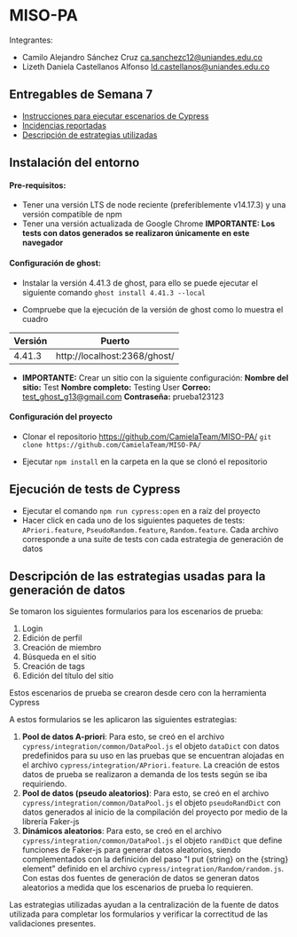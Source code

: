 # MISO-PA

Integrantes:
* Camilo Alejandro Sánchez Cruz ca.sanchezc12@uniandes.edu.co
* Lizeth Daniela Castellanos Alfonso ld.castellanos@uniandes.edu.co


## Entregables de Semana 7
* [Instrucciones para ejecutar escenarios de Cypress](#instrucciones_cypress)
* [Incidencias reportadas](https://github.com/CamielaTeam/MISO-PA/issues)
* [Descripción de estrategias utilizadas](#descripcion_estrategias)

## Instalación del entorno

#### Pre-requisitos:
* Tener una versión LTS de node reciente (preferiblemente v14.17.3) y una versión compatible de npm
* Tener una versión actualizada de Google Chrome **IMPORTANTE: Los tests con datos generados se realizaron únicamente en este navegador**

#### Configuración de ghost:
* Instalar la versión 4.41.3 de ghost, para ello se puede ejecutar el siguiente comando
`ghost install 4.41.3 --local`

* Compruebe que la ejecución de la versión de ghost como lo muestra el cuadro

| Versión | Puerto |
|---|---|
| 4.41.3  | http://localhost:2368/ghost/  | 

* **IMPORTANTE:** Crear un sitio con la siguiente configuración: 
  **Nombre del sitio:** Test
  **Nombre completo:** Testing User
  **Correo:** test_ghost_g13@gmail.com
  **Contraseña:** prueba123123


#### Configuración del proyecto
  
* Clonar el repositorio https://github.com/CamielaTeam/MISO-PA/
`git clone https://github.com/CamielaTeam/MISO-PA/`

* Ejecutar `npm install` en la carpeta en la que se clonó el repositorio

<a name="instrucciones_cypress"></a>
## Ejecución de tests de Cypress
* Ejecutar el comando `npm run cypress:open` en a raíz del proyecto
* Hacer click en cada uno de los siguientes paquetes de tests: `APriori.feature`, `PseudoRandom.feature`, `Random.feature`. Cada archivo corresponde a una suite de tests con cada estrategia de generación de datos

<a name="descripcion_estrategias"></a>
## Descripción de las estrategias usadas para la generación de datos
Se tomaron los siguientes formularios para los escenarios de prueba:
1. Login
2. Edición de perfil
3. Creación de miembro
4. Búsqueda en el sitio
5. Creación de tags
6. Edición del título del sitio

Estos escenarios de prueba se crearon desde cero con la herramienta Cypress

A estos formularios se les aplicaron las siguientes estrategias:

1. **Pool de datos A-priori**: Para esto, se creó en el archivo `cypress/integration/common/DataPool.js` el objeto `dataDict` con datos predefinidos para su uso en las pruebas que se encuentran alojadas en el archivo `cypress/integration/APriori.feature`. La creación de estos datos de prueba se realizaron a demanda de los tests según se iba requiriendo.
2. **Pool de datos (pseudo aleatorios)**: Para esto, se creó en el archivo `cypress/integration/common/DataPool.js` el objeto `pseudoRandDict` con datos generados al inicio de la compilación del proyecto por medio de la librería Faker-js
3. **Dinámicos aleatorios**: Para esto, se creó en el archivo `cypress/integration/common/DataPool.js` el objeto `randDict` que define funciones de Faker-js para generar datos aleatorios, siendo complementados con la definición del paso "I put {string} on the {string} element" definido en el archivo `cypress/integration/Random/random.js`. Con estas dos fuentes de generación de datos se generan datos aleatorios a medida que los escenarios de prueba lo requieren.

Las estrategias utilizadas ayudan a la centralización de la fuente de datos utilizada para completar los formularios y verificar la correctitud de las validaciones presentes.